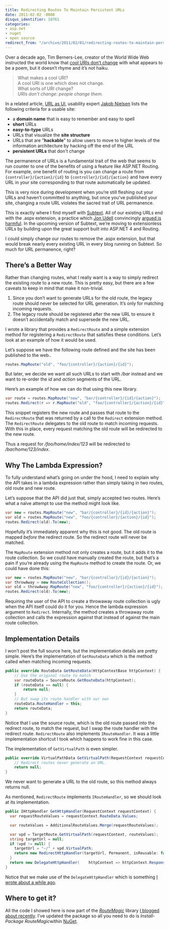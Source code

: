 ```yaml
---
title: Redirecting Routes To Maintain Persistent URLs
date: 2011-02-02 -0800
disqus_identifier: 18761
categories:
- asp.net
- nuget
- open source
redirect_from: "/archive/2011/02/01/redirecting-routes-to-maintain-persistent-urls.aspx/"
---
```


Over a decade ago, Tim Berners-Lee, creator of the World Wide Web
instructed the world know that [cool URIs don’t
change](http://www.w3.org/Provider/Style/URI "Cool URIs don't change.")
with what appears to be a poem, but it doesn’t rhyme and it’s not haiku.

> What makes a cool URI? \
> A cool URI is one which does not change. \
> What sorts of URI change? \
> *URIs don't change: people change them.*

In a related article, [URL as
UI](http://www.useit.com/alertbox/990321.html "URL as UI"), usability
expert [Jakob Nielsen](http://www.useit.com/jakob/ "Jakob Nielsen")
lists the following criteria for a usable site:

-   a **domain name** that is easy to remember and easy to spell
-   **short** URLs
-   **easy-to-type** URLs
-   URLs that visualize the **site structure**
-   URLs that are "**hackable**" to allow users to move to higher levels
    of the information architecture by hacking off the end of the URL
-   **persistent URLs** that don't change

The permanence of URLs is a fundamental trait of the web that seems to
run counter to one of the benefits of using a feature like ASP.NET
Routing. For example, one benefit of routing is you can change a route
from `{controller}/{action}/{id}` to `{controller}/{id}/{action}` and
have every URL in your site corresponding to that route automatically be
updated.

This is very nice during development when you’re still fleshing out your
URLs and haven’t committed to anything, but once you’ve published your
site, changing a route URL violates the sacred trait of URL permanence.

This is exactly where I find myself with
[Subtext](http://subtextproject.com/ "Subtext Blog Engine Project Homepage").
All of our existing URLs end with the .aspx extension, a practice which
[Jon
Udell](http://blog.jonudell.net/2008/01/17/aspx-considered-harmful/ "http://blog.jonudell.net/")
convincingly [argued is
harmful](http://blog.jonudell.net/2008/01/17/aspx-considered-harmful/ ".aspx considered harmful").
In the upcoming version of Subtext, we’re moving to extensionless URLs
by building upon the great support built into ASP.NET 4 and Routing.

I could simply change our routes to remove the .aspx extension, but that
would break nearly every existing URL in every blog running on Subtext.
So much for URL permanence, right?

There’s a Better Way
--------------------

Rather than changing routes, what I really want is a way to simply
redirect the existing route to a new route. This is pretty easy, but
there are a few caveats to keep in mind that make it non-trivial.

1.  Since you don’t want to generate URLs for the old route, the legacy
    route should never be selected for URL generation. It’s only for
    matching incoming requests.
2.  The legacy route should be registered after the new URL to ensure it
    doesn’t accidentally match and supersede the new URL.

I wrote a library that provides a `RedirectRoute` and a simple extension
method for registering a `RedirectRoute` that satisfies these
conditions. Let’s look at an example of how it would be used.

Let’s suppose we have the following route defined and the site has been
published to the web..

```csharp
routes.MapRoute("old", "foo/{controller}/{action}/{id}");
```

But later, we decide we want all such URLs to start with */bar* instead
and we want to re-order the *id* and *action* segments of the URL.

Here’s an example of how we can do that using this new library.

```csharp
var route = routes.MapRoute("new", "bar/{controller}/{id}/{action}");
routes.Redirect(r => r.MapRoute("old", "foo/{controller}/{action}/{id}"))  .To(route);
```

This snippet registers the new route and passes that route to the
`RedirectRoute` that was returned by a call to the `Redirect` extension
method. The `RedirectRoute` delegates to the old route to match incoming
requests. With this in place, every request matching the old route will
be redirected to the new route.

Thus a request for */foo/home/index/123* will be redirected to
*/bar/home/123/index*.

Why The Lambda Expression?
--------------------------

To fully understand what’s going on under the hood, I need to explain
why the API takes in a lambda expression rather than simply taking in
two routes, old route and new route.

Let’s suppose that the API did just that, simply accepted two routes.
Here’s what a naïve attempt to use the method might look like.

```csharp
var new = routes.MapRoute("new", "bar/{controller}/{id}/{action}");
var old = routes.MapRoute("new", "foo/{controller}/{action}/{id}");
routes.Redirect(old).To(new);
```

Hopefully it’s immediately apparent why this is not good. The old route
is mapped *before* the redirect route. So the redirect route will never
be matched. 

The `MapRoute` extension method not only creates a route, but it adds it
to the route collection. So we could have manually created the route,
but that’s a pain if you’re already using the `MapRoute` method to
create the route. Or, we could have done this:

```csharp
var new = routes.MapRoute("new", "bar/{controller}/{id}/{action}");
var throwAway = new RouteCollection();
var old = throwAway.MapRoute("new", "foo/{controller}/{action}/{id}");
routes.Redirect(old).To(new);
```

Requiring the user of the API to create a throwaway route collection is
ugly when the API itself could do it for you. Hence the lambda
expression argument to `Redirect`. Internally, the method creates a
throwaway route collection and calls the expression against that instead
of against the main route collection.

Implementation Details
----------------------

I won’t post the full source here, but the implementation details are
pretty simple. Here’s the implementation of `GetRouteData` which is the
method called when matching incoming requests.

```csharp
public override RouteData GetRouteData(HttpContextBase httpContext) {
    // Use the original route to match
    var routeData = SourceRoute.GetRouteData(httpContext);
    if (routeData == null) {
        return null;
    }
    // But swap its route handler with our own
    routeData.RouteHandler = this;
    return routeData;
}
```

Notice that I use the source route, which is the old route passed into
the redirect route, to match the request, but I swap the route handler
with the redirect route. `RedirectRoute` also implements
`IRouteHandler`. It was a little implementation shortcut I took which
happens to work fine in this case.

The implementation of `GetVirtualPath` is even simpler.

```csharp
public override VirtualPathData GetVirtualPath(RequestContext requestContext  , RouteValueDictionary values) {
    // Redirect routes never generate an URL.
    return null;
}
```

We never want to generate a URL to the old route, so this method always
returns null.

As mentioned, `RedirectRoute` implements `IRouteHandler`, so we should
look at its implementation.

```csharp
public IHttpHandler GetHttpHandler(RequestContext requestContext) {
  var requestRouteValues = requestContext.RouteData.Values;

  var routeValues = AdditionalRouteValues.Merge(requestRouteValues);

  var vpd = TargetRoute.GetVirtualPath(requestContext, routeValues);
  string targetUrl = null;
  if (vpd != null) {
    targetUrl = "~/" + vpd.VirtualPath;
    return new RedirectHttpHandler(targetUrl, Permanent, isReusable: false);
  }
  return new DelegateHttpHandler(    httpContext => httpContext.Response.StatusCode = 404, false);
}
```

Notice that we make use of the `DelegateHttpHandler` which is something
[I wrote about a while
ago](https://haacked.com/archive/2008/12/15/redirect-routes-and-other-fun-with-routing-and-lambdas.aspx "Redirect Routes and Lambda").

Where to get it?
----------------

All the code I showed here is now part of the
*[RouteMagic](https://github.com/haacked/routemagic "RouteMagic")*
library [I blogged about
recently](https://haacked.com/archive/2011/01/30/introducing-routemagic.aspx "Introducing Route Magic").
I’ve updated the package so all you need to do is *Install-Package
RouteMagic*within [NuGet](http://nuget.codeplex.com/ "NuGet").

